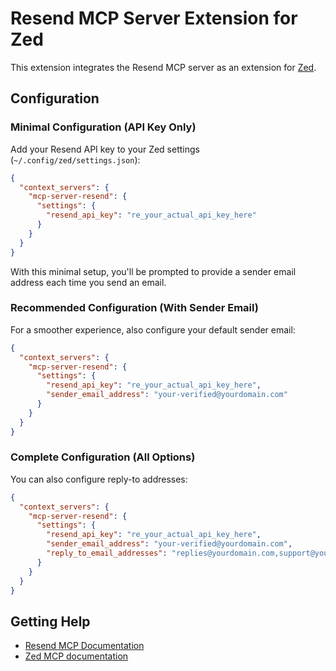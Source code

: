 # Resend MCP Server Extension for Zed

This extension integrates the Resend MCP server as an extension for [Zed](https://zed.dev).

## Configuration

### Minimal Configuration (API Key Only)

Add your Resend API key to your Zed settings (`~/.config/zed/settings.json`):

```json
{
  "context_servers": {
    "mcp-server-resend": {
      "settings": {
        "resend_api_key": "re_your_actual_api_key_here"
      }
    }
  }
}
```

With this minimal setup, you'll be prompted to provide a sender email address each time you send an email.

### Recommended Configuration (With Sender Email)

For a smoother experience, also configure your default sender email:

```json
{
  "context_servers": {
    "mcp-server-resend": {
      "settings": {
        "resend_api_key": "re_your_actual_api_key_here",
        "sender_email_address": "your-verified@yourdomain.com"
      }
    }
  }
}
```

### Complete Configuration (All Options)

You can also configure reply-to addresses:

```json
{
  "context_servers": {
    "mcp-server-resend": {
      "settings": {
        "resend_api_key": "re_your_actual_api_key_here",
        "sender_email_address": "your-verified@yourdomain.com",
        "reply_to_email_addresses": "replies@yourdomain.com,support@yourdomain.com"
      }
    }
  }
}
```

## Getting Help
- [Resend MCP Documentation](https://resend.com/docs/knowledge-base/mcp-server)
- [Zed MCP documentation](https://zed.dev/docs/ai/mcp)
